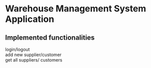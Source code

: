 # Warehouse Management System Application  

## Implemented functionalities  
login/logout  
add new supplier/customer  
get all suppliers/ customers  


